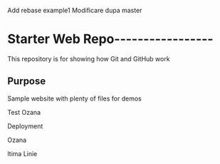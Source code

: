 Add rebase example1
Modificare dupa master
# Starter Web Repo-----------------

This repository is for showing how Git and GitHub work

## Purpose

Sample website with plenty of files for demos

Test Ozana

Deployment

Ozana

ltima Linie
